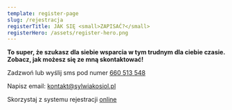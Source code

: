 ```yaml
---
template: register-page
slug: /rejestracja
registerTitle: JAK SIĘ <small>ZAPISAĆ?</small>
registerHero: /assets/register-hero.png
---
```


**To super, że szukasz dla siebie wsparcia w tym trudnym dla ciebie czasie. Zobacz, jak możesz się ze mną skontaktować!**

Zadzwoń lub wyślij sms pod numer [660 513 548](tel:660513548)

Napisz email: [kontakt@sylwiakosiol.pl](mailto:kontakt@sylwiakosiol.pl)

Skorzystaj z systemu rejestracji [online](https://www.znanylekarz.pl/sylwia-kosiol/psycholog-psychoterapeuta/wroclaw)

